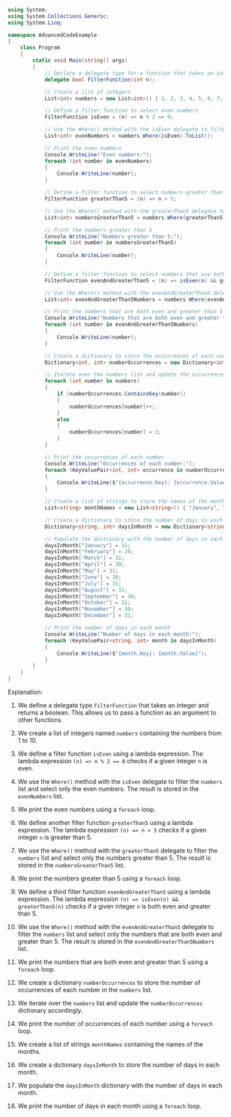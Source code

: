 ```csharp
using System;
using System.Collections.Generic;
using System.Linq;

namespace AdvancedCodeExample
{
    class Program
    {
        static void Main(string[] args)
        {
            // Declare a delegate type for a function that takes an integer and returns a boolean
            delegate bool FilterFunction(int n);

            // Create a list of integers
            List<int> numbers = new List<int>() { 1, 2, 3, 4, 5, 6, 7, 8, 9, 10 };

            // Define a filter function to select even numbers
            FilterFunction isEven = (n) => n % 2 == 0;

            // Use the Where() method with the isEven delegate to filter the list
            List<int> evenNumbers = numbers.Where(isEven).ToList();

            // Print the even numbers
            Console.WriteLine("Even numbers:");
            foreach (int number in evenNumbers)
            {
                Console.WriteLine(number);
            }

            // Define a filter function to select numbers greater than 5
            FilterFunction greaterThan5 = (n) => n > 5;

            // Use the Where() method with the greaterThan5 delegate to filter the list
            List<int> numbersGreaterThan5 = numbers.Where(greaterThan5).ToList();

            // Print the numbers greater than 5
            Console.WriteLine("Numbers greater than 5:");
            foreach (int number in numbersGreaterThan5)
            {
                Console.WriteLine(number);
            }

            // Define a filter function to select numbers that are both even and greater than 5
            FilterFunction evenAndGreaterThan5 = (n) => isEven(n) && greaterThan5(n);

            // Use the Where() method with the evenAndGreaterThan5 delegate to filter the list
            List<int> evenAndGreaterThan5Numbers = numbers.Where(evenAndGreaterThan5).ToList();

            // Print the numbers that are both even and greater than 5
            Console.WriteLine("Numbers that are both even and greater than 5:");
            foreach (int number in evenAndGreaterThan5Numbers)
            {
                Console.WriteLine(number);
            }

            // Create a dictionary to store the occurrences of each number in the list
            Dictionary<int, int> numberOccurrences = new Dictionary<int, int>();

            // Iterate over the numbers list and update the occurrences dictionary
            foreach (int number in numbers)
            {
                if (numberOccurrences.ContainsKey(number))
                {
                    numberOccurrences[number]++;
                }
                else
                {
                    numberOccurrences[number] = 1;
                }
            }

            // Print the occurrences of each number
            Console.WriteLine("Occurrences of each number:");
            foreach (KeyValuePair<int, int> occurrence in numberOccurrences)
            {
                Console.WriteLine($"{occurrence.Key}: {occurrence.Value}");
            }

            // Create a list of strings to store the names of the months
            List<string> monthNames = new List<string>() { "January", "February", "March", "April", "May", "June", "July", "August", "September", "October", "November", "December" };

            // Create a dictionary to store the number of days in each month
            Dictionary<string, int> daysInMonth = new Dictionary<string, int>();

            // Populate the dictionary with the number of days in each month
            daysInMonth["January"] = 31;
            daysInMonth["February"] = 28;
            daysInMonth["March"] = 31;
            daysInMonth["April"] = 30;
            daysInMonth["May"] = 31;
            daysInMonth["June"] = 30;
            daysInMonth["July"] = 31;
            daysInMonth["August"] = 31;
            daysInMonth["September"] = 30;
            daysInMonth["October"] = 31;
            daysInMonth["November"] = 30;
            daysInMonth["December"] = 31;

            // Print the number of days in each month
            Console.WriteLine("Number of days in each month:");
            foreach (KeyValuePair<string, int> month in daysInMonth)
            {
                Console.WriteLine($"{month.Key}: {month.Value}");
            }
        }
    }
}
```
Explanation:

1. We define a delegate type `FilterFunction` that takes an integer and returns a boolean. This allows us to pass a function as an argument to other functions.

2. We create a list of integers named `numbers` containing the numbers from 1 to 10.

3. We define a filter function `isEven` using a lambda expression. The lambda expression `(n) => n % 2 == 0` checks if a given integer `n` is even.

4. We use the `Where()` method with the `isEven` delegate to filter the `numbers` list and select only the even numbers. The result is stored in the `evenNumbers` list.

5. We print the even numbers using a `foreach` loop.

6. We define another filter function `greaterThan5` using a lambda expression. The lambda expression `(n) => n > 5` checks if a given integer `n` is greater than 5.

7. We use the `Where()` method with the `greaterThan5` delegate to filter the `numbers` list and select only the numbers greater than 5. The result is stored in the `numbersGreaterThan5` list.

8. We print the numbers greater than 5 using a `foreach` loop.

9. We define a third filter function `evenAndGreaterThan5` using a lambda expression. The lambda expression `(n) => isEven(n) && greaterThan5(n)` checks if a given integer `n` is both even and greater than 5.

10. We use the `Where()` method with the `evenAndGreaterThan5` delegate to filter the `numbers` list and select only the numbers that are both even and greater than 5. The result is stored in the `evenAndGreaterThan5Numbers` list.

11. We print the numbers that are both even and greater than 5 using a `foreach` loop.

12. We create a dictionary `numberOccurrences` to store the number of occurrences of each number in the `numbers` list.

13. We iterate over the `numbers` list and update the `numberOccurrences` dictionary accordingly.

14. We print the number of occurrences of each number using a `foreach` loop.

15. We create a list of strings `monthNames` containing the names of the months.

16. We create a dictionary `daysInMonth` to store the number of days in each month.

17. We populate the `daysInMonth` dictionary with the number of days in each month.

18. We print the number of days in each month using a `foreach` loop.